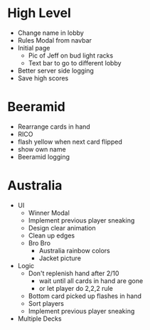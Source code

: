 # High Level
- Change name in lobby
- Rules Modal from navbar
- Initial page
  - Pic of Jeff on bud light racks
  - Text bar to go to different lobby
- Better server side logging
- Save high scores

# Beeramid
- Rearrange cards in hand
- RICO
- flash yellow when next card flipped
- show own name
- Beeramid logging

# Australia
- UI
  - Winner Modal
  - Implement previous player sneaking
  - Design clear animation
  - Clean up edges
  - Bro Bro
    - Australia rainbow colors
    - Jacket picture
- Logic
  - Don't replenish hand after 2/10
    - wait until all cards in hand are gone
    - or let player do 2,2,2 rule
  - Bottom card picked up flashes in hand
  - Sort players
  - Implement previous player sneaking
- Multiple Decks
